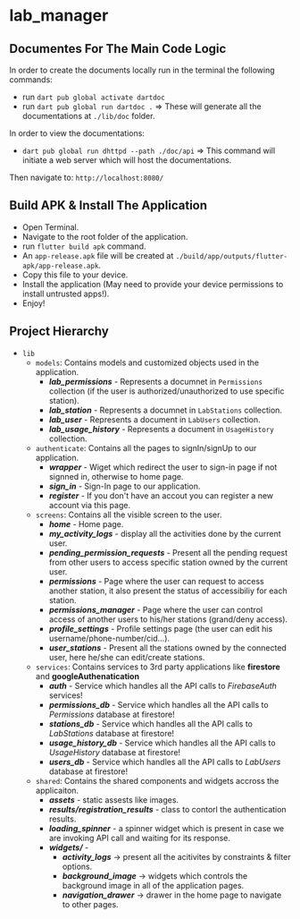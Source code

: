 # lab_manager

## Documentes For The Main Code Logic
In order to create the documents locally run in the terminal the following commands:
- run `dart pub global activate dartdoc`
- run `dart pub global run dartdoc .`
=> These will generate all the documentations at `./lib/doc` folder.
  
In order to view the documentations:
- `dart pub global run dhttpd --path ./doc/api`
=> This command will initiate a web server which will host the documentations.
  
Then navigate to: `http://localhost:8080/`

## Build APK & Install The Application
- Open Terminal.
- Navigate to the root folder of the application.
- run `flutter build apk` command.
- An `app-release.apk` file will be created at `./build/app/outputs/flutter-apk/app-release.apk`.
- Copy this file to your device.
- Install the application (May need to provide your device permissions to install untrusted apps!).
- Enjoy!

## Project Hierarchy
- `lib`
  - `models`: Contains models and customized objects used in the application.
    - **_lab_permissions_** - Represents a documnet in `Permissions` collection (if the user is authorized/unauthorized to use specific station).
    - **_lab_station_** - Represents a documnet in `LabStations` collection.
    - **_lab_user_** - Represents a document in `LabUsers` collection.
    - **_lab_usage_history_** - Represents a document in `UsageHistory` collection.
  - `authenticate`: Contains all the pages to signIn/signUp to our application.
    - **_wrapper_** - Wiget which redirect the user to sign-in page if not signned in, otherwise to home page.
    - **_sign_in_** - Sign-In page to our application.
    - **_register_** - If you don't have an accout you can register a new account via this page.
  - `screens`: Contains all the visible screen to the user.
    - **_home_** - Home page.
    - **_my_activity_logs_** - display all the activities done by the current user.
    - **_pending_permission_requests_** - Present all the pending request from other users to access specific station owned by the current user.
    - **_permissions_** - Page where the user can request to access another station, it also present the status of accessibiliy for each station.
    - **_permissions_manager_** - Page where the user can control access of another users to his/her stations (grand/deny access).
    - **_profile_settings_** - Profile settings page (the user can edit his username/phone-number/cid...).
    - **_user_stations_** - Present all the stations owned by the connected user, here he/she can edit/create stations.
  - `services`: Contains services to 3rd party applications like **firestore** and **googleAuthenatication**
    - **_auth_** - Service which handles all the API calls to _FirebaseAuth_ services!
    - **_permissions_db_** - Service which handles all the API calls to _Permissions_ database at firestore!
    - **_stations_db_** - Service which handles all the API calls to _LabStations_ database at firestore!
    - **_usage_history_db_** - Service which handles all the API calls to _UsageHistory_ database at firestore!
    - **_users_db_** - Service which handles all the API calls to _LabUsers_ database at firestore!
  - `shared`: Contains the shared components and widgets accross the applicaiton.
    - **_assets_** - static assests like images.
    - **_results/registration_results_** - class to contorl the authentication results.
    - **_loading_spinner_** - a spinner widget which is present in case we are invoking API call and waiting for its response.
    - **_widgets/_** -
      - **_activity_logs_** -> present all the acitivites by constraints & filter options.
      - **_background_image_** -> widgets which controls the background image in all of the application pages.
      - **_navigation_drawer_** -> drawer in the home page to navigate to other pages.
